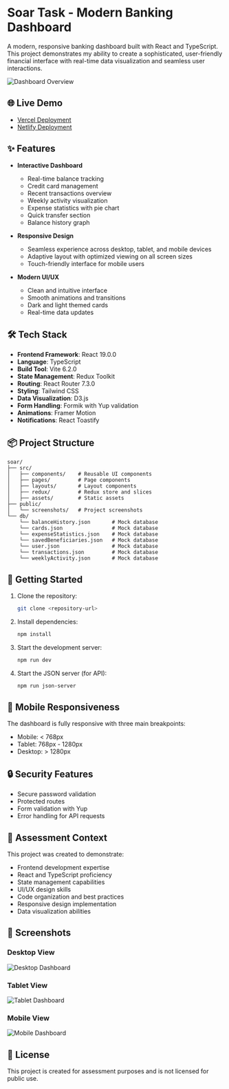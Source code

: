 # Soar Task - Modern Banking Dashboard

A modern, responsive banking dashboard built with React and TypeScript. This project demonstrates my ability to create a sophisticated, user-friendly financial interface with real-time data visualization and seamless user interactions.

![Dashboard Overview](public/screenshots/desktop.png)

## 🌐 Live Demo

- [Vercel Deployment](https://soartask2025.vercel.app/)
- [Netlify Deployment](https://soartask.netlify.app/)

## ✨ Features

- **Interactive Dashboard**
  - Real-time balance tracking
  - Credit card management
  - Recent transactions overview
  - Weekly activity visualization
  - Expense statistics with pie chart
  - Quick transfer section
  - Balance history graph

- **Responsive Design**
  - Seamless experience across desktop, tablet, and mobile devices
  - Adaptive layout with optimized viewing on all screen sizes
  - Touch-friendly interface for mobile users

- **Modern UI/UX**
  - Clean and intuitive interface
  - Smooth animations and transitions
  - Dark and light themed cards
  - Real-time data updates

## 🛠️ Tech Stack

- **Frontend Framework**: React 19.0.0
- **Language**: TypeScript
- **Build Tool**: Vite 6.2.0
- **State Management**: Redux Toolkit
- **Routing**: React Router 7.3.0
- **Styling**: Tailwind CSS
- **Data Visualization**: D3.js
- **Form Handling**: Formik with Yup validation
- **Animations**: Framer Motion
- **Notifications**: React Toastify

## 📦 Project Structure

```
soar/
├── src/
│   ├── components/    # Reusable UI components
│   ├── pages/         # Page components
│   ├── layouts/       # Layout components
│   ├── redux/         # Redux store and slices
│   ├── assets/        # Static assets
├── public/
│   └── screenshots/   # Project screenshots
└── db/
    └── balanceHistory.json       # Mock database
    └── cards.json                # Mock database
    └── expenseStatistics.json    # Mock database
    └── savedBeneficiaries.json   # Mock database
    └── user.json                 # Mock database
    └── transactions.json         # Mock database
    └── weeklyActivity.json       # Mock database

```

## 🚀 Getting Started

1. Clone the repository:
   ```bash
   git clone <repository-url>
   ```

2. Install dependencies:
   ```bash
   npm install
   ```

3. Start the development server:
   ```bash
   npm run dev
   ```

4. Start the JSON server (for API):
   ```bash
   npm run json-server
   ```

## 📱 Mobile Responsiveness

The dashboard is fully responsive with three main breakpoints:
- Mobile: < 768px
- Tablet: 768px - 1280px
- Desktop: > 1280px

## 🔒 Security Features

- Secure password validation
- Protected routes
- Form validation with Yup
- Error handling for API requests

## 🤝 Assessment Context

This project was created to demonstrate:
- Frontend development expertise
- React and TypeScript proficiency
- State management capabilities
- UI/UX design skills
- Code organization and best practices
- Responsive design implementation
- Data visualization abilities

## 📸 Screenshots

<!-- <details>
<summary>Click to view screenshots</summary> -->

### Desktop View
![Desktop Dashboard](public/screenshots/desktop.png)

### Tablet View
![Tablet Dashboard](public/screenshots/tablet.png)

### Mobile View
![Mobile Dashboard](public/screenshots/mobile.png)

</details>

## 📄 License

This project is created for assessment purposes and is not licensed for public use.
